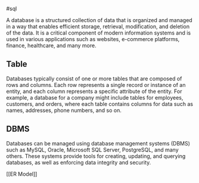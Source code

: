 #sql

A database is a structured collection of data that is organized and managed in a way that enables efficient storage, retrieval, modification, and deletion of the data. It is a critical component of modern information systems and is used in various applications such as websites, e-commerce platforms, finance, healthcare, and many more.

## Table

Databases typically consist of one or more tables that are composed of rows and columns. Each row represents a single record or instance of an entity, and each column represents a specific attribute of the entity. For example, a database for a company might include tables for employees, customers, and orders, where each table contains columns for data such as names, addresses, phone numbers, and so on.

## DBMS

Databases can be managed using database management systems (DBMS) such as MySQL, Oracle, Microsoft SQL Server, PostgreSQL, and many others. These systems provide tools for creating, updating, and querying databases, as well as enforcing data integrity and security.

[[ER Model]]